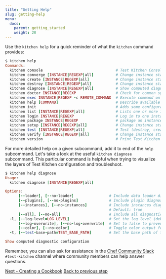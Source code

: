 ```yaml
---
title: "Getting Help"
slug: getting-help
menu:
  docs:
    parent: getting_started
    weight: 20
---
```


Use the `kitchen help` for a quick reminder of what the `kitchen` command provides:

```ruby
$ kitchen help
Commands:
  kitchen console                                 # Test Kitchen Console!
  kitchen converge [INSTANCE|REGEXP|all]          # Change instance state to converge. Use a provisioner to configure one or more instances
  kitchen create [INSTANCE|REGEXP|all]            # Change instance state to create. Start one or more instances
  kitchen destroy [INSTANCE|REGEXP|all]           # Change instance state to destroy. Delete all information for one or more instances
  kitchen diagnose [INSTANCE|REGEXP|all]          # Show computed diagnostic configuration
  kitchen doctor INSTANCE|REGEXP                  # Check for common system problems
  kitchen exec INSTANCE|REGEXP -c REMOTE_COMMAND  # Execute command on one or more instance
  kitchen help [COMMAND]                          # Describe available commands or one specific command
  kitchen init                                    # Adds some configuration to your cookbook so Kitchen can rock
  kitchen list [INSTANCE|REGEXP|all]              # Lists one or more instances
  kitchen login INSTANCE|REGEXP                   # Log in to one instance
  kitchen package INSTANCE|REGEXP                 # package an instance
  kitchen setup [INSTANCE|REGEXP|all]             # Change instance state to setup. Prepare to run automated tests. Install busser and related gems on one or more instances
  kitchen test [INSTANCE|REGEXP|all]              # Test (destroy, create, converge, setup, verify and destroy) one or more instances
  kitchen verify [INSTANCE|REGEXP|all]            # Change instance state to verify. Run automated tests on one or more instances
  kitchen version                                 # Print Test Kitchen's version information
```

For more detailed help on a given subcommand, add it to end of the `help` subcommand. Let's take a look at the useful `kitchen diagnose` subcommand. This particular command is helpful when trying to visualize the layers of Test Kitchen configuration and troubleshoot.

```ruby
$ kitchen help diagnose
Usage:
  kitchen diagnose [INSTANCE|REGEXP|all]

Options:
      [--loader], [--no-loader]                # Include data loader diagnostics
      [--plugins], [--no-plugins]              # Include plugin diagnostics
      [--instances], [--no-instances]          # Include instances diagnostics
                                               # Default: true
      [--all], [--no-all]                      # Include all diagnostics
  -l, [--log-level=LOG_LEVEL]                  # Set the log level (debug, info, warn, error, fatal)
      [--log-overwrite], [--no-log-overwrite]  # Set to false to prevent log overwriting each time Test Kitchen runs
      [--color], [--no-color]                  # Toggle color output for STDOUT logger
  -t, [--test-base-path=TEST_BASE_PATH]        # Set the base path of the tests

Show computed diagnostic configuration
```

Remember, you can also ask for assistance in the [Chef Community Slack](http://community-slack.chef.io/) `#test-kitchen` channel where community members can help answer questions.

<div class="sidebar--footer">
<a class="button primary-cta" href="/docs/getting-started/creating-cookbook">Next - Creating a Cookbook</a>
<a class="sidebar--footer--back" href="/docs/getting-started/installing">Back to previous step</a>
</div>
